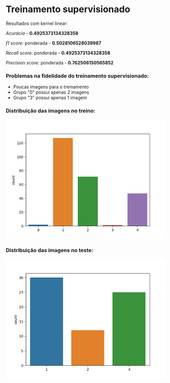# Treinamento supervisionado

Resultados com kernel linear:

*Acurácia* - **0.4925373134328358**

*f1 score:* ponderada - **0.5028106528039987**

*Recall score:* ponderada - **0.4925373134328358**

*Precision score:* ponderada - **0.762506150565852**

### Problemas na fidelidade do treinamento supervisionado:
- Poucas imagens para o treinamento
- Grupo "0" possui apenas 2 imagens
- Grupo "3" possui apenas 1 imagem


### Distribuição das imagens no treino:

![grafico](https://github.com/joseaugustont/k-means/blob/master/treino_supervisionado/distribui%C3%A7%C3%A3o-train.png)

### Distribuição das imagens no teste:

![grafico](https://github.com/joseaugustont/k-means/blob/master/treino_supervisionado/distribui%C3%A7%C3%A3o-test.png)